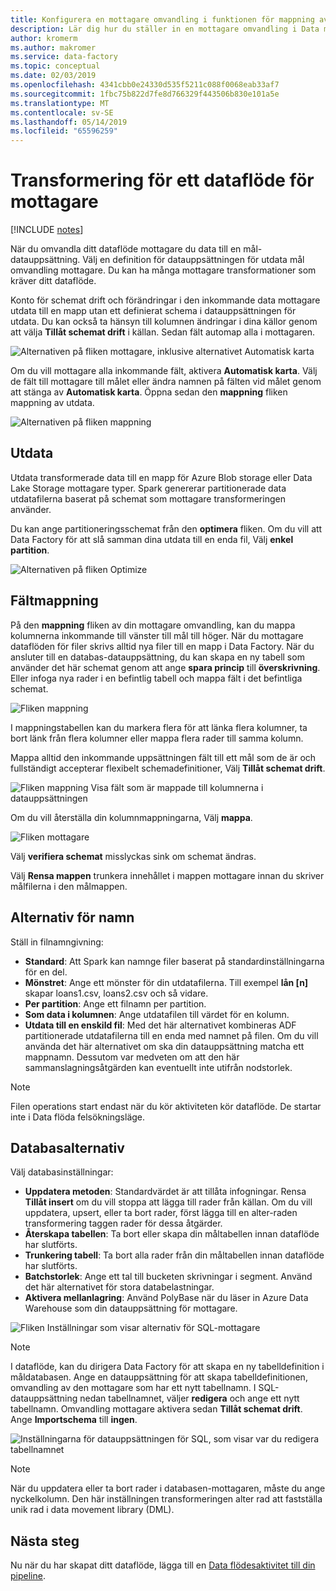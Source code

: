 ```yaml
---
title: Konfigurera en mottagare omvandling i funktionen för mappning av dataflöde i Azure Data Factory
description: Lär dig hur du ställer in en mottagare omvandling i Data mappning flöda.
author: kromerm
ms.author: makromer
ms.service: data-factory
ms.topic: conceptual
ms.date: 02/03/2019
ms.openlocfilehash: 4341cbb0e24330d535f5211c088f0068eab33af7
ms.sourcegitcommit: 1fbc75b822d7fe8d766329f443506b830e101a5e
ms.translationtype: MT
ms.contentlocale: sv-SE
ms.lasthandoff: 05/14/2019
ms.locfileid: "65596259"
---
```

# <a name="sink-transformation-for-a-data-flow"></a>Transformering för ett dataflöde för mottagare

[!INCLUDE [notes](../../includes/data-factory-data-flow-preview.md)]

När du omvandla ditt dataflöde mottagare du data till en mål-datauppsättning. Välj en definition för datauppsättningen för utdata mål omvandling mottagare. Du kan ha många mottagare transformationer som kräver ditt dataflöde.

Konto för schemat drift och förändringar i den inkommande data mottagare utdata till en mapp utan ett definierat schema i datauppsättningen för utdata. Du kan också ta hänsyn till kolumnen ändringar i dina källor genom att välja **Tillåt schemat drift** i källan. Sedan fält automap alla i mottagaren.

![Alternativen på fliken mottagare, inklusive alternativet Automatisk karta](media/data-flow/sink1.png "mottagare 1")

Om du vill mottagare alla inkommande fält, aktivera **Automatisk karta**. Välj de fält till mottagare till målet eller ändra namnen på fälten vid målet genom att stänga av **Automatisk karta**. Öppna sedan den **mappning** fliken mappning av utdata.

![Alternativen på fliken mappning](media/data-flow/sink2.png "mottagare 2")

## <a name="output"></a>Utdata 
Utdata transformerade data till en mapp för Azure Blob storage eller Data Lake Storage mottagare typer. Spark genererar partitionerade data utdatafilerna baserat på schemat som mottagare transformeringen använder. 

Du kan ange partitioneringsschemat från den **optimera** fliken. Om du vill att Data Factory för att slå samman dina utdata till en enda fil, Välj **enkel partition**.

![Alternativen på fliken Optimize](media/data-flow/opt001.png "alternativ för mottagare")

## <a name="field-mapping"></a>Fältmappning

På den **mappning** fliken av din mottagare omvandling, kan du mappa kolumnerna inkommande till vänster till mål till höger. När du mottagare dataflöden för filer skrivs alltid nya filer till en mapp i Data Factory. När du ansluter till en databas-datauppsättning, du kan skapa en ny tabell som använder det här schemat genom att ange **spara princip** till **överskrivning**. Eller infoga nya rader i en befintlig tabell och mappa fält i det befintliga schemat. 

![Fliken mappning](media/data-flow/sink2.png "egenskaperna")

I mappningstabellen kan du markera flera för att länka flera kolumner, ta bort länk från flera kolumner eller mappa flera rader till samma kolumn.

Mappa alltid den inkommande uppsättningen fält till ett mål som de är och fullständigt accepterar flexibelt schemadefinitioner, Välj **Tillåt schemat drift**.

![Fliken mappning Visa fält som är mappade till kolumnerna i datauppsättningen](media/data-flow/multi1.png "flera alternativ")

Om du vill återställa din kolumnmappningarna, Välj **mappa**.

![Fliken mottagare](media/data-flow/sink1.png "mottagare en")

Välj **verifiera schemat** misslyckas sink om schemat ändras.

Välj **Rensa mappen** trunkera innehållet i mappen mottagare innan du skriver målfilerna i den målmappen.

## <a name="file-name-options"></a>Alternativ för namn

Ställ in filnamngivning: 

   * **Standard**: Att Spark kan namnge filer baserat på standardinställningarna för en del.
   * **Mönstret**: Ange ett mönster för din utdatafilerna. Till exempel **lån [n]** skapar loans1.csv, loans2.csv och så vidare.
   * **Per partition**: Ange ett filnamn per partition.
   * **Som data i kolumnen**: Ange utdatafilen till värdet för en kolumn.
   * **Utdata till en enskild fil**: Med det här alternativet kombineras ADF partitionerade utdatafilerna till en enda med namnet på filen. Om du vill använda det här alternativet om ska din datauppsättning matcha ett mappnamn. Dessutom var medveten om att den här sammanslagningsåtgärden kan eventuellt inte utifrån nodstorlek.

> [!NOTE]
> Filen operations start endast när du kör aktiviteten kör dataflöde. De startar inte i Data flöda felsökningsläge.

## <a name="database-options"></a>Databasalternativ

Välj databasinställningar:

* **Uppdatera metoden**: Standardvärdet är att tillåta infogningar. Rensa **Tillåt insert** om du vill stoppa att lägga till rader från källan. Om du vill uppdatera, upsert, eller ta bort rader, först lägga till en alter-raden transformering taggen rader för dessa åtgärder. 
* **Återskapa tabellen**: Ta bort eller skapa din måltabellen innan dataflöde har slutförts.
* **Trunkering tabell**: Ta bort alla rader från din måltabellen innan dataflöde har slutförts.
* **Batchstorlek**: Ange ett tal till bucketen skrivningar i segment. Använd det här alternativet för stora databelastningar. 
* **Aktivera mellanlagring**: Använd PolyBase när du läser in Azure Data Warehouse som din datauppsättning för mottagare.

![Fliken Inställningar som visar alternativ för SQL-mottagare](media/data-flow/alter-row2.png "SQL-alternativ")

> [!NOTE]
> I dataflöde, kan du dirigera Data Factory för att skapa en ny tabelldefinition i måldatabasen. Ange en datauppsättning för att skapa tabelldefinitionen, omvandling av den mottagare som har ett nytt tabellnamn. I SQL-datauppsättning nedan tabellnamnet, väljer **redigera** och ange ett nytt tabellnamn. Omvandling mottagare aktivera sedan **Tillåt schemat drift**. Ange **Importschema** till **ingen**.

![Inställningarna för datauppsättningen för SQL, som visar var du redigera tabellnamnet](media/data-flow/dataset2.png "SQL-schemat")

> [!NOTE]
> När du uppdatera eller ta bort rader i databasen-mottagaren, måste du ange nyckelkolumn. Den här inställningen transformeringen alter rad att fastställa unik rad i data movement library (DML).

## <a name="next-steps"></a>Nästa steg

Nu när du har skapat ditt dataflöde, lägga till en [Data flödesaktivitet till din pipeline](concepts-data-flow-overview.md).
